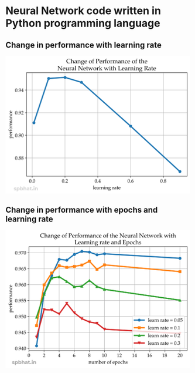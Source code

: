 # Neural Network code written in Python programming language

## Change in performance with learning rate
![Change in performance with learning rate](performance_lr.png)

## Change in performance with epochs and learning rate
![Change in performance with epochs and learning rate](performance_lr_epochs.png)

